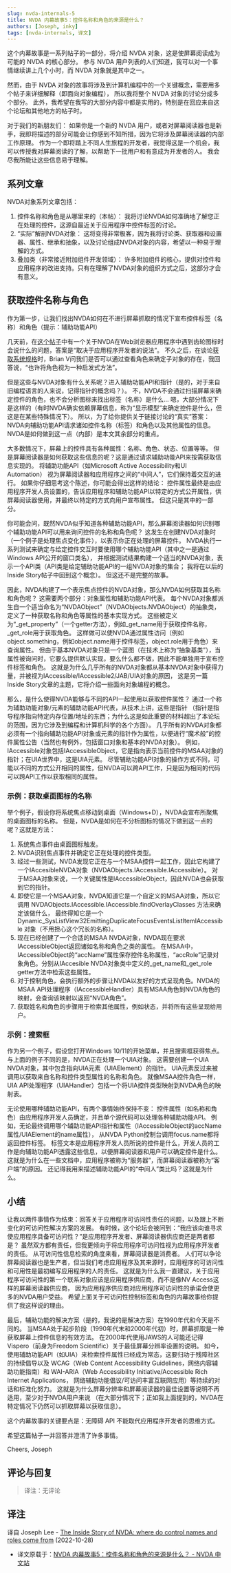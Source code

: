 ```yaml
---
slug: nvda-internals-5
title: NVDA 内幕故事5：控件名称和角色的来源是什么？
authors: [Joseph, inky]
tags: [nvda-internals, 译文]
---
```


这个内幕故事是一系列帖子的一部分，将介绍 NVDA 对象，这是使屏幕阅读成为可能的 NVDA 的核心部分。
参与 NVDA 用户列表的人们知道，我可以对一个事情继续讲上几个小时，而 NVDA 对象就是其中之一。

<!-- truncate -->

然而，由于 NVDA 对象的故事将涉及到计算机编程中的一个关键概念，需要用多个帖子来详细解释（即面向对象编程），
所以我将整个 NVDA 对象的讨论分成多个部分。
此外，我希望在我写的大部分内容中都是实用的，特别是在回应来自这个论坛和其他地方的帖子时。

对于我们的新朋友们：
如果你是一个新的 NVDA 用户，或者对屏幕阅读器也是新手，我即将描述的部分可能会让你感到不知所措，因为它将涉及屏幕阅读器的内部工作原理。
作为一个即将踏上不同人生旅程的开发者，我觉得这是一个机会，我可以传授我对屏幕阅读的了解，以帮助下一批用户和有意成为开发者的人。
我会尽我所能让这些信息易于理解。

## 系列文章

NVDA对象系列文章包括：

1. 控件名称和角色是从哪里来的（本帖）：
   我将讨论NVDA如何准确地了解您正在处理的控件，这源自最近关于应用程序中控件标签的讨论。
2. “实际”解剖NVDA对象：
   这将变得非常极客，因为我将讨论类、获取器和设置器、属性、继承和抽象，以及讨论组成NVDA对象的内容，希望以一种易于理解的方式。
3. 叠加类（非常接近附加组件开发领域）：
   许多附加组件的核心，提供对控件和应用程序的改进支持。只有在理解了NVDA对象的组织方式之后，这部分才会有意义。


## 获取控件名称与角色

作为第一步，让我们找出NVDA如何在不进行屏幕抓取的情况下宣布控件标签（名称）和角色（提示：辅助功能API）

几天前，在[这个帖子][2]中有一个关于NVDA在Web浏览器应用程序中遇到齿轮图标时会说什么的问题，答案是“取决于应用程序开发者的说法”。
不久之后，在谈论[获取系统规格][3]时，Brian V问我们是否可以通过查看角色来确定子对象的存在，我回答说，“也许将角色视为一种启发式方法”。

但是这些与NVDA对象有什么关系呢？进入辅助功能API和指针（是的，对于来自旧编程语言的人来说，记得指针的概念吗？）。
不，NVDA不会通过扫描屏幕来确定控件的角色，也不会分析图标来找出标签（名称）是什么...
嗯，大部分情况下是这样的（有时NVDA确实依赖屏幕信息，称为“显示模型”来确定控件是什么，但这是在某些特殊情况下）。
所以，为了给你提供关于链接讨论的“真实”答案：NVDA向辅助功能API请求诸如控件名称（标签）和角色以及其他属性的信息。
NVDA是如何做到这一点（内部）是本文其余部分的重点。

大多数情况下，屏幕上的控件具有各种属性：名称、角色、状态、位置等等。
但是屏幕阅读器是如何获取这些信息的呢？这是通过请求辅助功能API来按需获取信息实现的。
将辅助功能API（如Microsoft Active Accessibility和UI Automation）
视为屏幕阅读器和应用程序之间的“中间人”，它们保持着交互的进行。
如果你仔细思考这个陈述，你可能会得出这样的结论：
控件属性最终是由应用程序开发人员设置的，告诉应用程序和辅助功能API以特定的方式公开属性，供屏幕阅读器使用，并最终以特定的方式向用户宣布属性。
但这只是其中的一部分。

你可能会问，既然NVDA似乎知道各种辅助功能API，那么屏幕阅读器如何识别哪个辅助功能API可以用来询问控件的名称和角色呢？
这发生在创建NVDA对象时（一个例子是处理焦点变化事件），以表示你正在处理的屏幕控件。
NVDA执行一系列测试来确定与给定控件交互时要使用哪个辅助功能API（其中之一是通过Windows API公开的窗口类名），
并根据测试结果构建一个适当的NVDA对象，表示一个API类（API类是给定辅助功能API的一组NVDA对象的集合；
我将在以后的Inside Story帖子中回到这个概念）。
但这还不是完整的故事。

因此，NVDA构建了一个表示焦点控件的NVDA对象，那么NVDA如何获取其名称和角色呢？
这需要两个部分：对象属性和辅助功能API代表。
每个NVDA对象都派生自一个适当命名为“NVDAObject”（NVDAObjects.NVDAObject）的抽象类，定义了一种获取名称和角色等属性的基本实现方式。
这些被定义为“_get_property”（一个getter方法），例如_get_name用于获取控件名称，_get_role用于获取角色。
这样做可以使NVDA通过属性访问（例如object.something，例如object.name用于控件标签，object.role用于角色）来查询属性。
但由于基本NVDA对象只是一个蓝图（在技术上称为“抽象基类”），当属性被询问时，它要么提供默认实现，要么什么都不做，因此不能单独用于宣布控件标签和角色。
这就是为什么几乎所有的NVDA对象都从基本NVDA对象中获得力量，并被视为IAccessible/IAccessible2/JAB/UIA对象的原因，
这是另一篇Inside Story文章的主题，它将介绍一些面向对象编程的概念。

那么，是什么使得NVDA能够与不同的API一起使用以获取控件属性？
通过一个称为辅助功能对象/元素的辅助功能API代表，从技术上讲，这些是指针
（指针是指导程序指向特定内存位置/地址的东西；为什么这是如此重要的材料超出了本论坛的范围，因为它涉及到编程和计算机科学的各个方面）。
几乎所有的NVDA对象都必须有一个指向辅助功能API对象或元素的指针作为属性，以便进行“魔术般”的控件属性公告（当然也有例外，包括窗口对象和基本的NVDA对象）。
例如，IAccessible对象包括IAccessibleObject，它是指向表示当前控件的MSAA对象的指针；在UIA世界中，这是UIA元素。
尽管辅助功能API对象的操作方式不同，可能以不同的方式公开相同的属性，但NVDA可以跨API工作，只是因为相同的代码可以跨API工作以获取相同的属性。

### 示例：获取桌面图标的名称

举个例子，假设你将系统焦点移动到桌面（Windows+D），NVDA会宣布所聚焦的桌面图标的名称。
但是，NVDA是如何在不分析图标的情况下做到这一点的呢？这就是方法：

1. 系统焦点事件由桌面图标触发。
2. NVDA识别焦点事件并确定它正在处理的控件类型。
3. 经过一些测试，NVDA发现它正在与一个MSAA控件一起工作，因此它构建了一个IAccesibleNVDA对象（NVDAObjects.IAccessible.IAccessible）。
   对于MSAA对象来说，一个关键属性是IAccessibleObject，因此NVDA也会获取到它的指针。
4. 即使它是一个MSAA对象，NVDA知道它是一个自定义的MSAA对象，所以它调用
   NVDAObjects.IAccessible.IAccessible.findOverlayClasses 方法来确定该做什么，
   最终得知它是一个 Dynamic_SysListView32EmittingDuplicateFocusEventsListItemIAccessible 对象（不用担心这个冗长的名称）。
5. 现在已经创建了一个合适的MSAA
   NVDA对象，NVDA现在要求IAccessibleObject返回诸如名称和角色之类的属性。
   在MSAA中，IAccessibleObject的“accName”属性保存控件名称属性，“accRole”记录对象角色。分别从IAccesible
   NVDA对象类中定义的_get_name和_get_role getter方法中检索这些属性。
6. 对于控制角色，会执行额外的步骤让NVDA以友好的方式呈现角色。NVDA的MSAA
   API处理程序（IAccessibleHandler）具有MSAA角色到NVDA角色的映射，会查询该映射以返回“NVDA角色”。
7. 获取姓名和角色的步骤用于检索其他属性，例如状态，并将所有这些呈现给用户。

### 示例：搜索框

作为另一个例子，假设您打开Windows 10/11的开始菜单，并且搜索框获得焦点。
与上面的例子不同的是，NVDA正在处理一个UIA对象。
这需要创建一个UIA NVDA对象，其中包含指向UIA元素（UIAElement）的指针。
UIA元素反过来被调用以获取来自名称和控件类型属性的名称和角色。
就像MSAA控件角色一样，UIA API处理程序（UIAHandler）包括一个将UIA控件类型映射到NVDA角色的映射表。

无论使用哪种辅助功能API，有两个事情始终保持不变：
控件属性（如名称和角色）由应用程序开发人员确定，并且单个源代码可以处理各种辅助功能API。
例如，无论最终调用哪个辅助功能API指针和属性（IAccessibleObject的accName属性/UIAElement的name属性），
从NVDA Python控制台调用focus.name都将返回控件标签。
标签文本是应用程序开发人员所说的控件是什么，开发人员的工作是向辅助功能API透露这些信息，以便屏幕阅读器和用户可以确定控件是什么。
这就是为什么在一些文档中，应用程序被称为“服务器”，而屏幕阅读器被称为“客户端”的原因。
还记得我用来描述辅助功能API的“中间人”类比吗？这就是为什么。


## 小结

让我以两件事情作为结束：回答关于应用程序可访问性责任的问题，以及跟上不断变化的可访问性解决方案的发展。
有时候，这个论坛会被问到：“我应该向谁寻求使应用程序具备可访问性？”是应用程序开发者、屏幕阅读器供应商还是两者都是？
虽然双方都有责任，但我更倾向于将应用程序可访问性视为应用程序开发者的责任。
从可访问性信息检索的角度来看，屏幕阅读器是消费者。
人们可以争论屏幕阅读器也是生产者，但当我们考虑应用程序及其来源时，应用程序的可访问性和可用性是最初编写应用程序的人的责任。
这就是为什么我一直建议，关于应用程序可访问性的第一个联系对象应该是应用程序供应商，而不是像NV Access这样的屏幕阅读器供应商，
因为应用程序供应商对应用程序可访问性的承诺会使更多的NVDA用户受益。
希望上面关于可访问性控制标签和角色的内幕故事给你提供了我这样说的理由。

最后，辅助功能的解决方案（是的，我说的是解决方案）在1990年代和今天是不同的。
当MSAA处于起步阶段（1990年代末和2000年代初）时，屏幕抓取是一种获取屏幕上控件信息的有效方法。
在2000年代使用JAWS的人可能还记得Vispero（前身为Freedom Scientific）关于最佳屏幕分辨率设置的说明。
如今，使用辅助功能API（如UIA）来检索控件属性已经成为常态，这要归功于残障社区的持续倡导以及
WCAG（Web Content Accessibility Guidelines，网络内容辅助功能指南）和
WAI-ARIA（Web Accessibility Initiative/Accessible Rich Internet Applications，
网络辅助功能倡议/可访问丰富互联网应用）等持续的对话和标准化努力。
这就是为什么屏幕分辨率和屏幕阅读器的最佳设置等说明不再适用，至少对于NVDA用户来说
（在大部分情况下；正如我上面提到的，NVDA在特定情况下仍然可以抓取屏幕以获取信息）。

这个内幕故事的关键要点是：无障碍 API 不能取代应用程序开发者的思维方式。

希望这篇帖子一并回答并澄清了许多事情。

Cheers,
Joseph


## 评论与回复

> 译注：无评论


## 译注

译自 Joseph Lee - [The Inside Story of NVDA: where do control names and roles come from][1]
 (2022-10-28)

- 译文原载于：[NVDA 内幕故事5：控件名称和角色的来源是什么？ - NVDA 中文站](https://nvdacn.com/index.php/archives/1310/)

[1]: https://nvda.groups.io/g/nvda/topic/94623740
[2]: https://nvda.groups.io/g/nvda/topic/94515025#100474
[3]: https://nvda.groups.io/g/nvda/topic/94565203#msg100526

